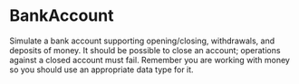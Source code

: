 # BankAccount

Simulate a bank account supporting opening/closing, withdrawals, and deposits of money.
It should be possible to close an account; operations against a closed account must fail.
Remember you are working with money so you should use an appropriate data type for it.
